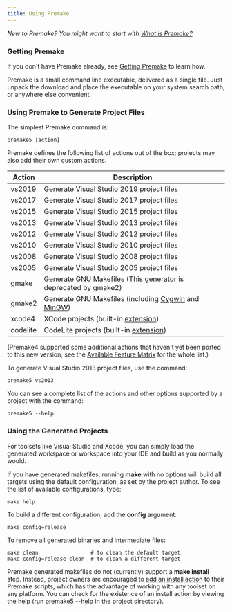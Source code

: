 ```yaml
---
title: Using Premake
---
```


*New to Premake? You might want to start with [What is Premake?](/docs/)*


### Getting Premake ###

If you don't have Premake already, see [Getting Premake](getting-premake) to learn how.

Premake is a small command line executable, delivered as a single file. Just unpack the download and place the executable on your system search path, or anywhere else convenient.


### Using Premake to Generate Project Files ###

The simplest Premake command is:

    premake5 [action]

Premake defines the following list of actions out of the box; projects may also add their own custom actions.

| Action      | Description                                       |
|-------------|---------------------------------------------------|
| vs2019      | Generate Visual Studio 2019 project files         |
| vs2017      | Generate Visual Studio 2017 project files         |
| vs2015      | Generate Visual Studio 2015 project files         |
| vs2013      | Generate Visual Studio 2013 project files         |
| vs2012      | Generate Visual Studio 2012 project files         |
| vs2010      | Generate Visual Studio 2010 project files         |
| vs2008      | Generate Visual Studio 2008 project files         |
| vs2005      | Generate Visual Studio 2005 project files         |
| gmake       | Generate GNU Makefiles (This generator is deprecated by gmake2) |
| gmake2      | Generate GNU Makefiles (including [Cygwin][1] and [MinGW][2]) |
| xcode4      | XCode projects (built-in [extension](https://github.com/premake/premake-core/tree/master/modules/xcode)) |
| codelite    | CodeLite projects (built-in [extension](https://github.com/premake/premake-core/tree/master/modules/codelite)) |

(Premake4 supported some additional actions that haven't yet been ported to this new version; see the [Available Feature Matrix](Feature-Matrix) for the whole list.)

To generate Visual Studio 2013 project files, use the command:

    premake5 vs2013

You can see a complete list of the actions and other options supported by a project with the command:

    premake5 --help


### Using the Generated Projects ###

For toolsets like Visual Studio and Xcode, you can simply load the generated workspace or workspace into your IDE and build as you normally would.

If you have generated makefiles, running **make** with no options will build all targets using the default configuration, as set by the project author. To see the list of available configurations, type:

    make help

To build a different configuration, add the **config** argument:

    make config=release

To remove all generated binaries and intermediate files:

    make clean                 # to clean the default target
    make config=release clean  # to clean a different target

Premake generated makefiles do not (currently) support a **make install** step. Instead, project owners are encouraged to [add an install action](Command-Line-Arguments) to their Premake scripts, which has the advantage of working with any toolset on any platform. You can check for the existence of an install action by viewing the help (run premake5 --help in the project directory).

[1]: http://www.cygwin.com/
[2]: http://www.mingw.org/
